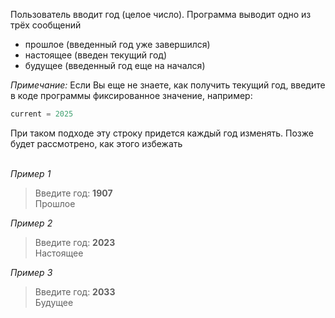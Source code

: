 Пользователь вводит год (целое число). Программа выводит одно из трёх сообщений
* прошлое (введенный год уже завершился)
* настоящее (введен текущий год)
* будущее (введенный год еще на начался)

_Примечание:_ Если Вы еще не знаете, как получить текущий год, введите в коде программы фиксированное значение, например:
```python
current = 2025
```
При таком подходе эту строку придется каждый год изменять. Позже будет рассмотрено, как этого избежать
<br><br>

_Пример 1_  
> Введите год: **1907**  
> Прошлое 

_Пример 2_  
> Введите год: **2023**  
> Настоящее 

_Пример 3_  
> Введите год: **2033**  
> Будущее
